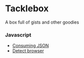 # Tacklebox

A box full of gists and other goodies

### Javascript

* [Consuming JSON](https://gist.github.com/zieka/793da3c20b1f34a75972668326a90c5f)
* [Detect browser](https://gist.github.com/zieka/74239a4ee461c6f0f5bfac2c72860235)
